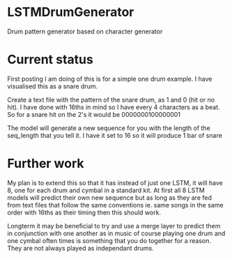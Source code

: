 # LSTMDrumGenerator
Drum pattern generator based on character generator

# Current status
First posting I am doing of this is for a simple one drum example. I have visualised this as a snare drum. 

Create a text file with the pattern of the snare drum, as 1 and 0 (hit or no hit). I have done with 16ths in mind so I have every 4 characters as a beat. So for a snare hit on the 2's it would be 0000000100000001

The model will generate a new sequence for you with the length of the seq_length that you tell it. I have it set to 16 so it will produce 1 bar of snare

# Further work
My plan is to extend this so that it has instead of just one LSTM, it will have 8, one for each drum and cymbal in a standard kit. At first all 8 LSTM models will predict their own new sequence but as long as they are fed from text files that follow the same conventions ie. same songs in the same order with 16ths as their timing then this should work.

Longterm it may be beneficial to try and use a merge layer to predict them in conjunction with one another as in music of course playing one drum and one cymbal often times is something that you do together for a reason. They are not always played as independant drums.

